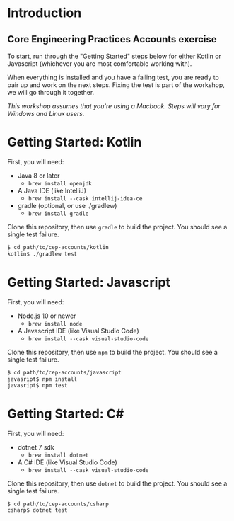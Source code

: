 # Introduction

## Core Engineering Practices Accounts exercise

To start, run through the "Getting Started" steps below for either Kotlin or Javascript (whichever you are most comfortable working with).

When everything is installed and you have a failing test, you are ready to pair up and work on the next steps. Fixing the test is part of the workshop, we will go through it together.

_This workshop assumes that you're using a Macbook. Steps will vary for Windows and Linux users._

# Getting Started: Kotlin

First, you will need:

- Java 8 or later
  - `brew install openjdk`
- A Java IDE (like IntelliJ)
  - `brew install --cask intellij-idea-ce`
- gradle (optional, or use ./gradlew)
  - `brew install gradle`

Clone this repository, then use `gradle` to build the project. You should see a single test failure.

```sh
$ cd path/to/cep-accounts/kotlin
kotlin$ ./gradlew test
```

# Getting Started: Javascript

First, you will need:

- Node.js 10 or newer
  - `brew install node`
- A Javascript IDE (like Visual Studio Code)
  - `brew install --cask visual-studio-code`

Clone this repository, then use `npm` to build the project. You should see a single test failure.

```sh
$ cd path/to/cep-accounts/javascript
javasript$ npm install
javasript$ npm test
```

# Getting Started: C#

First, you will need:

- dotnet 7 sdk
  - `brew install dotnet`
- A C# IDE (like Visual Studio Code)
  - `brew install --cask visual-studio-code`

Clone this repository, then use `dotnet` to build the project. You should see a single test failure.

```shell
$ cd path/to/cep-accounts/csharp
csharp$ dotnet test
```
